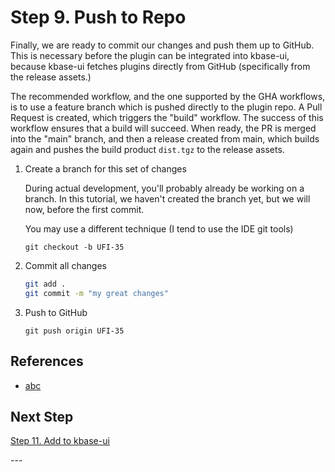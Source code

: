 # Step 9. Push to Repo

Finally, we are ready to commit our changes and push them up to GitHub. This is necessary before the plugin can be integrated into kbase-ui, because kbase-ui fetches plugins directly from GitHub (specifically from the release assets.)

The recommended workflow, and the one supported by the GHA workflows, is to use a feature branch which is pushed directly to the plugin repo. A Pull Request is created, which triggers the "build" workflow. The success of this workflow ensures that a build will succeed. When ready, the PR is merged into the "main" branch, and then a release created from main, which builds again and pushes the build product `dist.tgz` to the release assets.

1. Create a branch for this set of changes

    During actual development, you'll probably already be working on a branch. In this tutorial, we haven't created the branch yet, but we will now, before the first commit.

    You may use a different technique (I tend to use the IDE git tools)

    ```shell
    git checkout -b UFI-35
    ```

2. Commit all changes

    ```bash
    git add .
    git commit -m "my great changes"
    ```

3. Push to GitHub

    ```shell
    git push origin UFI-35
    ```

## References

- [abc](abc)

## Next Step

[Step 11. Add to kbase-ui](./10-add-to-kbase)

\---